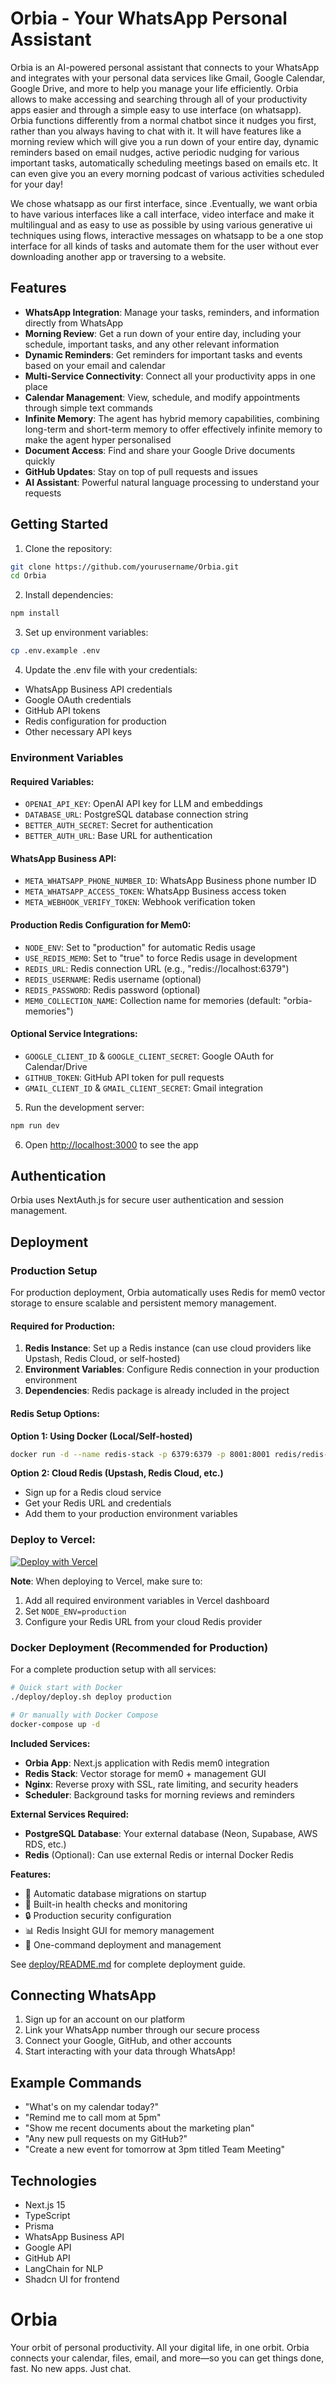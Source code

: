 # Orbia - Your WhatsApp Personal Assistant
Orbia is an AI-powered personal assistant that connects to your WhatsApp and integrates with your personal data services like Gmail, Google Calendar, Google Drive, and more to help you manage your life efficiently. Orbia allows to make accessing and searching through all of your productivity apps easier and through a simple easy to use interface (on whatsapp). Orbia functions differently from a normal chatbot since it nudges you first, rather than you always having to chat with it. It will have features like a morning review which will give you a run down of your entire day, dynamic reminders based on email nudges, active periodic nudging for various important tasks, automatically scheduling meetings based on emails etc. It can even give you an every morning podcast of various activities scheduled for your day!

We chose whatsapp as our first interface, since .Eventually, we want orbia to have various interfaces like a call interface, video interface and make it multilingual and as easy to use as possible by using various generative ui techniques using flows, interactive messages on whatsapp to be a one stop interface for all kinds of tasks and automate them for the user without ever downloading another app or traversing to a website.

## Features

- **WhatsApp Integration**: Manage your tasks, reminders, and information directly from WhatsApp
- **Morning Review**: Get a run down of your entire day, including your schedule, important tasks, and any other relevant information
- **Dynamic Reminders**: Get reminders for important tasks and events based on your email and calendar
- **Multi-Service Connectivity**: Connect all your productivity apps in one place
- **Calendar Management**: View, schedule, and modify appointments through simple text commands
- **Infinite Memory**: The agent has hybrid memory capabilities, combining long-term and short-term memory to offer effectively infinite memory to make the agent hyper personalised
- **Document Access**: Find and share your Google Drive documents quickly
- **GitHub Updates**: Stay on top of pull requests and issues
- **AI Assistant**: Powerful natural language processing to understand your requests


## Getting Started

1. Clone the repository:
```bash
git clone https://github.com/yourusername/Orbia.git
cd Orbia
```

2. Install dependencies:
```bash
npm install
```

3. Set up environment variables:
```bash
cp .env.example .env
```

4. Update the .env file with your credentials:
- WhatsApp Business API credentials
- Google OAuth credentials
- GitHub API tokens
- Redis configuration for production
- Other necessary API keys

### Environment Variables

#### Required Variables:
- `OPENAI_API_KEY`: OpenAI API key for LLM and embeddings
- `DATABASE_URL`: PostgreSQL database connection string
- `BETTER_AUTH_SECRET`: Secret for authentication
- `BETTER_AUTH_URL`: Base URL for authentication

#### WhatsApp Business API:
- `META_WHATSAPP_PHONE_NUMBER_ID`: WhatsApp Business phone number ID
- `META_WHATSAPP_ACCESS_TOKEN`: WhatsApp Business access token
- `META_WEBHOOK_VERIFY_TOKEN`: Webhook verification token

#### Production Redis Configuration for Mem0:
- `NODE_ENV`: Set to "production" for automatic Redis usage
- `USE_REDIS_MEM0`: Set to "true" to force Redis usage in development
- `REDIS_URL`: Redis connection URL (e.g., "redis://localhost:6379")
- `REDIS_USERNAME`: Redis username (optional)
- `REDIS_PASSWORD`: Redis password (optional)
- `MEM0_COLLECTION_NAME`: Collection name for memories (default: "orbia-memories")

#### Optional Service Integrations:
- `GOOGLE_CLIENT_ID` & `GOOGLE_CLIENT_SECRET`: Google OAuth for Calendar/Drive
- `GITHUB_TOKEN`: GitHub API token for pull requests
- `GMAIL_CLIENT_ID` & `GMAIL_CLIENT_SECRET`: Gmail integration

5. Run the development server:
```bash
npm run dev
```

6. Open [http://localhost:3000](http://localhost:3000) to see the app

## Authentication

Orbia uses NextAuth.js for secure user authentication and session management.

## Deployment

### Production Setup

For production deployment, Orbia automatically uses Redis for mem0 vector storage to ensure scalable and persistent memory management.

#### Required for Production:
1. **Redis Instance**: Set up a Redis instance (can use cloud providers like Upstash, Redis Cloud, or self-hosted)
2. **Environment Variables**: Configure Redis connection in your production environment
3. **Dependencies**: Redis package is already included in the project

#### Redis Setup Options:

**Option 1: Using Docker (Local/Self-hosted)**
```bash
docker run -d --name redis-stack -p 6379:6379 -p 8001:8001 redis/redis-stack:latest
```

**Option 2: Cloud Redis (Upstash, Redis Cloud, etc.)**
- Sign up for a Redis cloud service
- Get your Redis URL and credentials
- Add them to your production environment variables

### Deploy to Vercel:

[![Deploy with Vercel](https://vercel.com/button)](https://vercel.com/new/clone?repository-url=https://github.com/yourusername/Orbia)

**Note**: When deploying to Vercel, make sure to:
1. Add all required environment variables in Vercel dashboard
2. Set `NODE_ENV=production` 
3. Configure your Redis URL from your cloud Redis provider

### Docker Deployment (Recommended for Production)

For a complete production setup with all services:

```bash
# Quick start with Docker
./deploy/deploy.sh deploy production

# Or manually with Docker Compose
docker-compose up -d
```

**Included Services:**
- **Orbia App**: Next.js application with Redis mem0 integration
- **Redis Stack**: Vector storage for mem0 + management GUI
- **Nginx**: Reverse proxy with SSL, rate limiting, and security headers
- **Scheduler**: Background tasks for morning reviews and reminders

**External Services Required:**
- **PostgreSQL Database**: Your external database (Neon, Supabase, AWS RDS, etc.)
- **Redis** (Optional): Can use external Redis or internal Docker Redis

**Features:**
- 🔄 Automatic database migrations on startup
- 🏥 Built-in health checks and monitoring
- 🔒 Production security configuration
- 📊 Redis Insight GUI for memory management
- 🚀 One-command deployment and management

See [deploy/README.md](deploy/README.md) for complete deployment guide.

## Connecting WhatsApp

1. Sign up for an account on our platform
2. Link your WhatsApp number through our secure process
3. Connect your Google, GitHub, and other accounts
4. Start interacting with your data through WhatsApp!

## Example Commands

- "What's on my calendar today?"
- "Remind me to call mom at 5pm"
- "Show me recent documents about the marketing plan"
- "Any new pull requests on my GitHub?"
- "Create a new event for tomorrow at 3pm titled Team Meeting"

## Technologies

- Next.js 15
- TypeScript
- Prisma
- WhatsApp Business API
- Google API
- GitHub API
- LangChain for NLP
- Shadcn UI for frontend

Orbia
=====

Your orbit of personal productivity. All your digital life, in one orbit. Orbia connects your calendar, files, email, and more—so you can get things done, fast. No new apps. Just chat.
